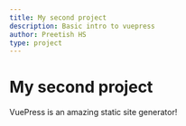 ```yaml
---
title: My second project
description: Basic intro to vuepress
author: Preetish HS
type: project
---
```


# My second project
VuePress is an amazing static site generator! 